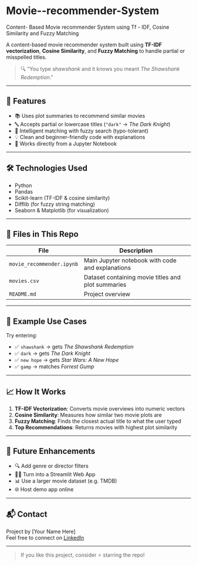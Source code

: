 # Movie--recommender-System
Content- Based Movie recommender System using Tf - IDF, Cosine Similarity and Fuzzy Matching

A content-based movie recommender system built using **TF-IDF vectorization**, **Cosine Similarity**, and **Fuzzy Matching** to handle partial or misspelled titles.

> 🔍 "You type *shawshank* and it knows you meant *The Shawshank Redemption*."

---

## 🚀 Features

- 📚 Uses plot summaries to recommend similar movies
- 🔤 Accepts partial or lowercase titles (`"dark"` → *The Dark Knight*)
- 🤖 Intelligent matching with fuzzy search (typo-tolerant)
- 💡 Clean and beginner-friendly code with explanations
- 🧪 Works directly from a Jupyter Notebook

---

## 🛠️ Technologies Used

- Python
- Pandas
- Scikit-learn (TF-IDF & cosine similarity)
- Difflib (for fuzzy string matching)
- Seaborn & Matplotlib (for visualization)

---

## 📂 Files in This Repo

| File | Description |
|------|-------------|
| `movie_recommender.ipynb` | Main Jupyter notebook with code and explanations |
| `movies.csv`              | Dataset containing movie titles and plot summaries |
| `README.md`               | Project overview |

---

## 🧪 Example Use Cases

Try entering:

- ✅ `shawshank` → gets *The Shawshank Redemption*
- ✅ `dark` → gets *The Dark Knight*
- ✅ `new hope` → gets *Star Wars: A New Hope*
- ✅ `gamp` → matches *Forrest Gump*

---

## 📈 How It Works

1. **TF-IDF Vectorization**: Converts movie overviews into numeric vectors
2. **Cosine Similarity**: Measures how similar two movie plots are
3. **Fuzzy Matching**: Finds the closest actual title to what the user typed
4. **Top Recommendations**: Returns movies with highest plot similarity

---

## 📌 Future Enhancements

- 🔍 Add genre or director filters
- 🧑‍💻 Turn into a Streamlit Web App
- 📊 Use a larger movie dataset (e.g. TMDB)
- 🌐 Host demo app online

---

## 📬 Contact

Project by [Your Name Here]  
Feel free to connect on [LinkedIn](https://www.linkedin.com/in/your-profile)

---

> If you like this project, consider ⭐️ starring the repo!
